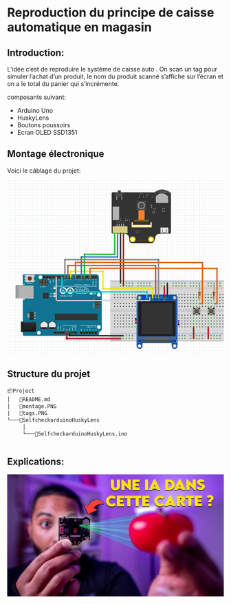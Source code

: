 # Reproduction du principe de caisse automatique en magasin

## Introduction: 
L’idée c’est de reproduire le système de caisse auto . On scan un tag pour simuler l’achat d’un produit, le nom du produit scanné s’affiche sur l’écran et on a le total du panier qui s’incrémente.

composants suivant:
* Arduino Uno
* HuskyLens
* Boutons poussoirs
* Ecran OLED SSD1351


## Montage électronique
Voici le câblage du projet:

![](montage.PNG#center)

## Structure du projet
```
📦Project
│   📜README.md
│   📜montage.PNG
|   📜tags.PNG
└───📂SelfcheckarduinoHuskyLens
     │
     └───📜SelfcheckarduinoHuskyLens.ino


```
## Explications:

<span style="display:block;text-align:center">

[![](minia.jpg#center)]()

</span>


 
